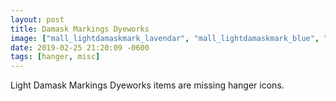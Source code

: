 ```yaml
---
layout: post
title: Damask Markings Dyeworks
image: ["mall_lightdamaskmark_lavendar", "mall_lightdamaskmark_blue", "mall_lightdamaskmark_black"]
date: 2019-02-25 21:20:09 -0600
tags: [hanger, misc]
---
```


Light Damask Markings Dyeworks items are missing hanger icons.

